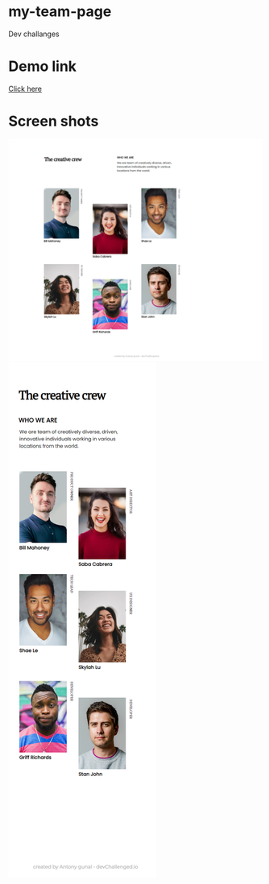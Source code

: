 
# my-team-page
Dev challanges
<h1>Demo link </h1>
<a href="https://gunalantony8124.github.io/my-team-page/my-team-page-main/index.html">Click here</a>

<h1>Screen shots</h2>
<img src="images/image1.JPG">
<img src="images/image2.JPG">
